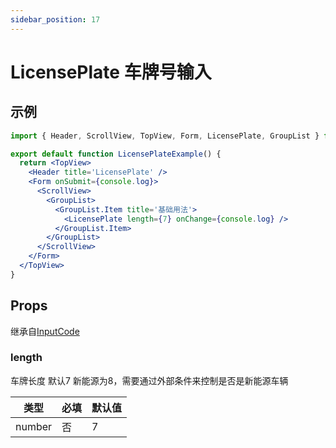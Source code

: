 ```yaml
---
sidebar_position: 17
---
```


# LicensePlate 车牌号输入

## 示例

```jsx
import { Header, ScrollView, TopView, Form, LicensePlate, GroupList } from '@/duxuiExample'

export default function LicensePlateExample() {
  return <TopView>
    <Header title='LicensePlate' />
    <Form onSubmit={console.log}>
      <ScrollView>
        <GroupList>
          <GroupList.Item title='基础用法'>
            <LicensePlate length={7} onChange={console.log} />
          </GroupList.Item>
        </GroupList>
      </ScrollView>
    </Form>
  </TopView>
}
```

## Props

继承自[InputCode](InputCode#props)

### length

车牌长度 默认7 新能源为8，需要通过外部条件来控制是否是新能源车辆

| 类型 | 必填 | 默认值 |
| ---- | -------- | ------- |
| number | 否 | 7 |

